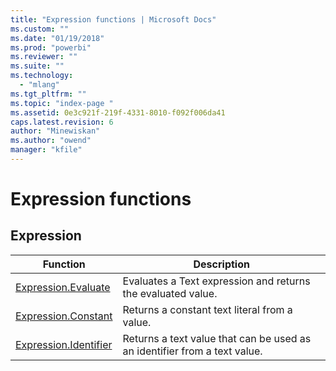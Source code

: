 ```yaml
---
title: "Expression functions | Microsoft Docs"
ms.custom: ""
ms.date: "01/19/2018"
ms.prod: "powerbi"
ms.reviewer: ""
ms.suite: ""
ms.technology: 
  - "mlang"
ms.tgt_pltfrm: ""
ms.topic: "index-page "
ms.assetid: 0e3c921f-219f-4331-8010-f092f006da41
caps.latest.revision: 6
author: "Minewiskan"
ms.author: "owend"
manager: "kfile"
---
```

# Expression functions
 
  
## <a name="__toc360789877"></a>Expression  
  
|Function|Description|  
|------------|---------------|  
|[Expression.Evaluate](expression-evaluate.md)|Evaluates a Text expression and returns the evaluated value.|  
|[Expression.Constant](expression-constant.md)|Returns a constant text literal from a value.|  
|[Expression.Identifier](expression-identifier.md)|Returns a text value that can be used as an identifier from a text value.|  
  
